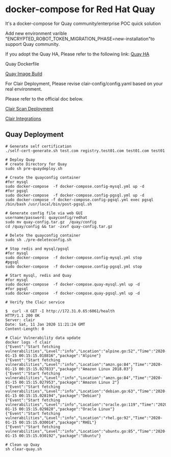 # docker-compose for Red Hat Quay 

It's a docker-compose for Quay community/enterprise POC quick solution 

Add new environment varible "ENCRYPTED_ROBOT_TOKEN_MIGRATION_PHASE=new-installation"to support Quay community.

If you adopt the Quay HA, Please refer to the following link:
[Quay HA](https://github.com/zhangchl007/quay-ha)

Quay Dockerfile

[Quay Image Build](https://github.com/quay/quay/blob/master/docs/development-container.md)

For Clair Deployment, Please revise clair-config/config.yaml based on your real environment.

Please refer to the official doc below.

[Clair Scan Deployment](https://access.redhat.com/documentation/en-us/red_hat_quay/3/html-single/manage_red_hat_quay/index#quay-security-scanner)

[Clair Integrations](https://github.com/quay/clair/blob/master/Documentation/integrations.md)
## Quay Deployment
```
# Generate self certification 
./self-cert-generate.sh test.com registry.test01.com test01.com test01

# Deploy Quay
# create Directory for Quay
sudo sh pre-quaydeploy.sh

# Create the quayconfig container
#for mysql
sudo docker-compose  -f docker-compose.config-mysql.yml up -d
#for pgsql
sudo docker-compose  -f docker-compose.config-pgsql.yml up -d
sudo docker-compose -f docker-compose.config-pgsql.yml exec pgsql /bin/bash /usr/local/bin/post-pgsql.sh

# Generate config file via web GUI
username/password: quayconfig/redhat
sudo mv quay-config.tar.gz  /quay/config
cd /quay/config && tar -zxvf quay-config.tar.gz

# Delete the quayconfig container
sudo sh ./pre-deleteconfig.sh

# Stop redis and mysql/pgsql
#for mysql
sudo docker-compose  -f docker-compose.config-mysql.yml stop
#pgsql
sudo docker-compose  -f docker-compose.config-pgsql.yml stop

# Start mysql, redis and Quay
#for mysql
sudo docker-compose  -f docker-compose.quay-mysql.yml up -d
#for pgsql
sudo docker-compose  -f docker-compose.quay-pgsql.yml up -d

# Verify the Clair service 

$  curl -X GET -I http://172.31.0.65:6061/health
HTTP/1.1 200 OK
Server: clair
Date: Sat, 11 Jan 2020 11:21:24 GMT
Content-Length: 0

# Clair Vulnerability data update
docker logs -f clair
{"Event":"Start fetching vulnerabilities","Level":"info","Location":"alpine.go:52","Time":"2020-01-15 00:15:15.018816","package":"Alpine"}
{"Event":"Start fetching vulnerabilities","Level":"info","Location":"amzn.go:84","Time":"2020-01-15 00:15:15.027833","package":"Amazon Linux 2018.03"}
{"Event":"Start fetching vulnerabilities","Level":"info","Location":"amzn.go:84","Time":"2020-01-15 00:15:15.027953","package":"Amazon Linux 2"}
{"Event":"Start fetching vulnerabilities","Level":"info","Location":"debian.go:63","Time":"2020-01-15 00:15:15.028194","package":"Debian"}
{"Event":"Start fetching vulnerabilities","Level":"info","Location":"oracle.go:119","Time":"2020-01-15 00:15:15.029828","package":"Oracle Linux"}
{"Event":"Start fetching vulnerabilities","Level":"info","Location":"rhel.go:92","Time":"2020-01-15 00:15:15.030014","package":"RHEL"}
{"Event":"Start fetching vulnerabilities","Level":"info","Location":"ubuntu.go:85","Time":"2020-01-15 00:15:15.030192","package":"Ubuntu"}

# Clean up Quay
sh clear-quay.sh
